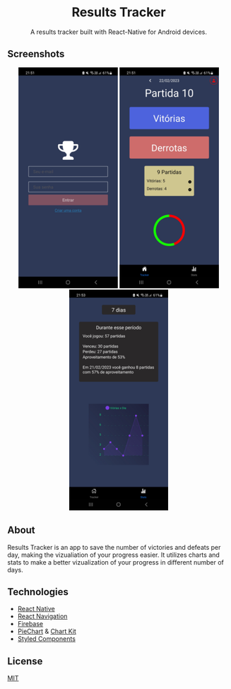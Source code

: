 <div align="center">

  <h1 align="center">Results Tracker</h3>

  <p align="center">
    A results tracker built with React-Native for Android devices.
  </p>
</div>

## Screenshots
<div align="center">
<img src="https://github.com/RMenegassi/Results-Tracker-React-Native/blob/develop/screenshots/signupPage.jpg" height="500"/>
<img src="https://github.com/RMenegassi/Results-Tracker-React-Native/blob/develop/screenshots/mainPage.jpg" height="500"/>
<img src="https://github.com/RMenegassi/Results-Tracker-React-Native/blob/develop/screenshots/statsPage.jpg" height="500"/>
</div>

## About
Results Tracker is an app to save the number of victories and defeats per day, making the vizualiation of your progress easier. 
It utilizes charts and stats to make a better vizualization of your progress in different number of days.

## Technologies

 - [React Native](https://github.com/facebook/react-native)
 - [React Navigation](https://github.com/react-navigation/react-navigation)
 - [Firebase](https://github.com/invertase/react-native-firebase)
 - [PieChart](https://github.com/genexu/react-native-pie-chart) & [Chart Kit](https://github.com/indiespirit/react-native-chart-kit)
 - [Styled Components](https://github.com/styled-components/styled-components)

## License
[MIT](https://github.com/RMenegassi/SmartMoney-ReactNative/blob/develop/LICENSE)
